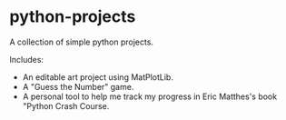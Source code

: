 # python-projects
A collection of simple python projects.

Includes:

- An editable art project using MatPlotLib. 
- A "Guess the Number" game.
- A personal tool to help me track my progress in Eric Matthes's book "Python Crash Course. 


